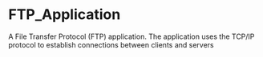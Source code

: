 # FTP_Application
A File Transfer Protocol (FTP) application. The application uses the TCP/IP protocol to establish connections between clients and servers
